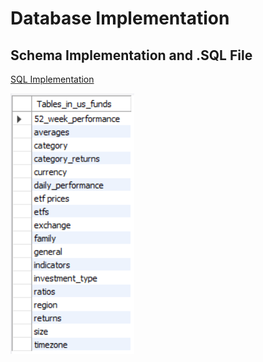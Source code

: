 # Database Implementation

## Schema Implementation and .SQL File

[SQL Implementation](Resources/US_Funds_DB_Implementation.sql)

![Database Tables](Resources/Tables.png)

##
